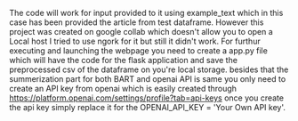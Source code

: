 The code will work for input provided to it using example_text which in this case has been provided the article from test dataframe. However this project was 
created on google collab which doesn't allow you to open a Local host I tried to use ngork for it but still it didn't work. For furthur executing and launching
the webpage you need to create a  app.py file which will have the code for the flask application and save the preprocessed csv of the dataframe on you're local 
storage. besides that the summerization part for both BART and openai API is same you only need to create an API key from openai which is easily created 
through https://platform.openai.com/settings/profile?tab=api-keys once you create the api key simply replace it for the OPENAI_API_KEY = 'Your Own API key'.

